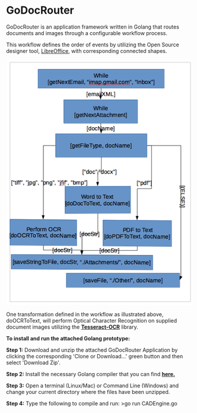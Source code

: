 # GoDocRouter
GoDocRouter is an application framework written in Golang that routes documents and images through a configurable workflow process.<p>
This workflow defines the order of events by utilizing the Open Source designer tool, <a href=https://en.wikipedia.org/wiki/LibreOffice>LibreOffice</a>, with corresponding connected shapes.<p>
<p align="center">
  <img src="./GoDocRouter.png" width="500"/>
</p>
One transformation defined in the workflow as illustrated above, doOCRToText, will perform Optical Character Recognition on supplied document images utilizing the <b><a href=https://en.wikipedia.org/wiki/Tesseract_(software)>Tesseract-OCR</a></b> library.<p><p>
<b>To install and run the attached Golang prototype:</b><p><p>
<b>Step 1:</b>  Download and unzip the attached GoDocRouter Application by clicking the corresponding 'Clone or Download...' green button and then select 'Download Zip'.<p>
<b>Step 2:</b>  Install the necessary Golang compiler that you can find <b><a href=https://golang.org/dl/>here.</a></b><p>
<b>Step 3:</b>  Open a terminal (Linux/Mac) or Command Line (Windows) and change your current directory where the files have been unzipped.<p>
<b>Step 4:</b>  Type the following to compile and run: >go run CADEngine.go<p>
